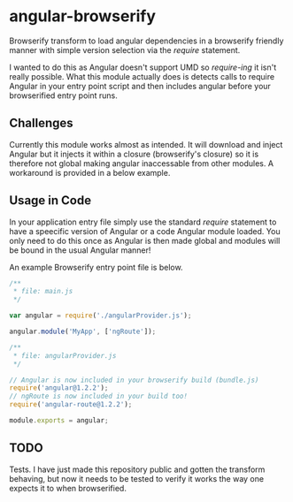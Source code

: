 angular-browserify
==================

Browserify transform to load angular dependencies in a browserify friendly 
manner with simple version selection via the _require_ statement. 

I wanted to do this as Angular doesn't support UMD so *require-ing* it isn't 
really possible. What this module actually does is detects calls to require 
Angular in your entry point script and then includes angular before your
browserified entry point runs. 

## Challenges
Currently this module works almost as intended. It will download and inject 
Angular but it injects it within a closure (browserify's closure) so it is 
therefore not global making angular inaccessable from other modules. A 
workaround is provided in a below example.

## Usage in Code
In your application entry file simply use the standard _require_ statement to 
have a speecific version of Angular or a code Angular module loaded. You only 
need to do this once as Angular is then made global and modules will be bound 
in the usual Angular manner! 

An example Browserify entry point file is below.

```javascript
/**
 * file: main.js
 */

var angular = require('./angularProvider.js');

angular.module('MyApp', ['ngRoute']);
```

```javascript
/**
 * file: angularProvider.js
 */

// Angular is now included in your browserify build (bundle.js)
require('angular@1.2.2');
// ngRoute is now included in your build too!
require('angular-route@1.2.2');

module.exports = angular;
```

## TODO
Tests. I have just made this repository public and gotten the transform 
behaving, but now it needs to be tested to verify it works the way one expects 
it to when browserified.